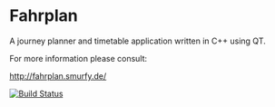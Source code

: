Fahrplan
========

A journey planner and timetable application written in C++ using QT.

For more information please consult:

http://fahrplan.smurfy.de/

[![Build Status](https://travis-ci.org/smurfy/fahrplan.png)](https://travis-ci.org/smurfy/fahrplan)
